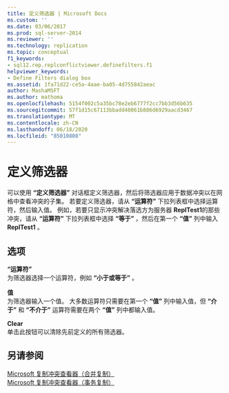 ```yaml
---
title: 定义筛选器 | Microsoft Docs
ms.custom: ''
ms.date: 03/06/2017
ms.prod: sql-server-2014
ms.reviewer: ''
ms.technology: replication
ms.topic: conceptual
f1_keywords:
- sql12.rep.replconflictviewer.definefilters.f1
helpviewer_keywords:
- Define Filters dialog box
ms.assetid: 1fa71d22-ce5a-4aae-ba05-4d755842aeac
author: MashaMSFT
ms.author: mathoma
ms.openlocfilehash: 5154f002c5a35bc78e2eb6777f2cc7bb3d56b635
ms.sourcegitcommit: 57f1d15c67113bbadd40861b886d6929aacd3467
ms.translationtype: MT
ms.contentlocale: zh-CN
ms.lasthandoff: 06/18/2020
ms.locfileid: "85010808"
---
```

# <a name="define-filters"></a>定义筛选器
  可以使用 **“定义筛选器”** 对话框定义筛选器，然后将筛选器应用于数据冲突以在网格中查看冲突的子集。 若要定义筛选器，请从 **“运算符”** 下拉列表框中选择运算符，然后输入值。 例如，若要只显示冲突解决落选方为服务器 **ReplTest1**的那些冲突，请从 **“运算符”** 下拉列表框中选择 **“等于”** ，然后在第一个 **“值”** 列中输入 **ReplTest1** 。  
  
## <a name="options"></a>选项  
 **“运算符”**  
 为筛选器选择一个运算符，例如 **“小于或等于”** 。  
  
 **值**  
 为筛选器输入一个值。 大多数运算符只需要在第一个 **“值”** 列中输入值，但 **“介于”** 和 **“不介于”** 运算符需要在两个 **“值”** 列中都输入值。  
  
 **Clear**  
 单击此按钮可以清除先前定义的所有筛选器。  
  
## <a name="see-also"></a>另请参阅  
 [Microsoft 复制冲突查看器（合并复制）](microsoft-replication-conflict-viewer-merge-replication.md)   
 [Microsoft 复制冲突查看器（事务复制）](microsoft-replication-conflict-viewer-transactional-replication.md)  
  
  
